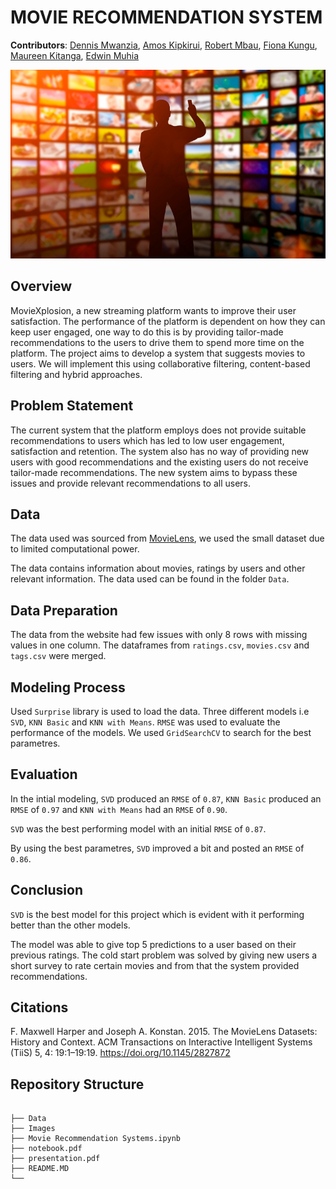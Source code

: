 # MOVIE RECOMMENDATION SYSTEM

**Contributors**:
 [Dennis Mwanzia](https://github.com/DennisMwanzia),
 [Amos Kipkirui](https://github.com/Amoskipkirui),
 [Robert Mbau](https://github.com/robertmbau),
 [Fiona Kungu](https://github.com/Fiona-Kungu),
 [Maureen Kitanga](https://github.com/ndungek),
 [Edwin Muhia](https://github.com/rurungamuhia)

 <img src= "Images/movie.png" alt="Movie Recommendation" > 

## Overview
MovieXplosion, a new streaming platform wants to improve their user satisfaction. The performance of the platform is dependent on how they can keep user engaged, one way to do this is by providing tailor-made recommendations to the users to drive them to spend more time on the platform.
The project aims to develop a system that suggests movies to users. We will implement this using collaborative filtering, content-based filtering and hybrid approaches.

## Problem Statement
The current system that the platform employs does not provide suitable recommendations to users which has led to low user engagement, satisfaction and retention. The system also has no way of providing new users with good recommendations and the existing users do not receive tailor-made recommendations.
The new system aims to bypass these issues and provide relevant recommendations to all users.

## Data
The data used was sourced from [MovieLens](https://grouplens.org/datasets/movielens/latest/), we used the small dataset due to limited computational power.

The data contains information about movies, ratings by users and other relevant information.
The data used can be found in the folder `Data`.

## Data Preparation

The data from the website had few issues with only 8 rows with missing values in one column.
The dataframes from `ratings.csv`, `movies.csv` and `tags.csv` were merged.

## Modeling Process

Used `Surprise` library is used to load the data.
Three different models i.e `SVD`, `KNN Basic` and `KNN with Means`.
`RMSE` was used to evaluate the performance of the models.
We used `GridSearchCV` to search for the best parametres.

## Evaluation
In the intial modeling, `SVD` produced an `RMSE` of `0.87`, `KNN Basic` produced an `RMSE` of `0.97` and `KNN with Means` had an `RMSE` of `0.90`.

`SVD` was the best performing model with an initial `RMSE` of `0.87`.

By using the best parametres, `SVD` improved a bit and posted an `RMSE` of `0.86`.
## Conclusion

`SVD` is the best model for this project which is evident with it performing better than the other models.

The model was able to give top 5 predictions to a user based on their previous ratings.
The cold start problem was solved by giving new users a short survey to rate certain movies and from that the system provided recommendations.

## Citations

F. Maxwell Harper and Joseph A. Konstan. 2015. The MovieLens Datasets: History and Context. ACM Transactions on Interactive Intelligent Systems (TiiS) 5, 4: 19:1–19:19. https://doi.org/10.1145/2827872

## Repository Structure

```

├── Data
├── Images
├── Movie Recommendation Systems.ipynb
├── notebook.pdf
├── presentation.pdf
├── README.MD
└── 
```

